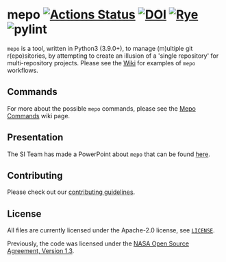 # mepo [![Actions Status](https://github.com/pchakraborty/mepo/workflows/Unit%20testing%20of%20mepo/badge.svg)](https://github.com/pchakraborty/mepo/actions) [![DOI](https://zenodo.org/badge/215067850.svg)](https://zenodo.org/badge/latestdoi/215067850) [![Rye](https://img.shields.io/endpoint?url=https://raw.githubusercontent.com/astral-sh/rye/main/artwork/badge.json)](https://rye-up.com) ![pylint](https://img.shields.io/badge/PyLint-7.53-orange?logo=python&logoColor=white)

`mepo` is a tool, written in Python3 (3.9.0+), to manage (m)ultiple git r(epo)sitories, by attempting to create an illusion of a 'single repository' for multi-repository projects. Please see the [Wiki](../../wiki) for examples of `mepo` workflows.

## Commands

For more about the possible `mepo` commands, please see the [Mepo Commands](https://github.com/GEOS-ESM/mepo/wiki/Mepo-Commands) wiki page.

## Presentation

The SI Team has made a PowerPoint about `mepo` that can be found [here](https://github.com/GEOS-ESM/mepo/wiki/files/MEPO-2020Nov19.pptx).

## Contributing

Please check out our [contributing guidelines](CONTRIBUTING.md).

## License

All files are currently licensed under the Apache-2.0 license, see [`LICENSE`](LICENSE).

Previously, the code was licensed under the [NASA Open Source Agreement, Version 1.3](LICENSE-NOSA).
